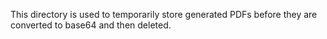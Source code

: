 This directory is used to temporarily store generated PDFs before they are
converted to base64 and then deleted.
